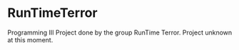 # RunTimeTerror
Programming III Project done by the group RunTime Terror.
Project unknown at this moment.
